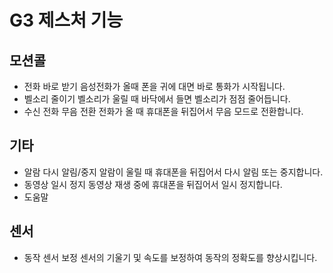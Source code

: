 G3 제스처 기능
==============

모션콜
--------------
* 전화 바로 받기
  음성전화가 올때 폰을 귀에 대면 바로 통화가 시작됩니다.
* 벨소리 줄이기
    벨소리가 울릴 때 바닥에서 들면 벨소리가 점점 줄어듭니다.
* 수신 전화 무음 전환 
    전화가 올 때 휴대폰을 뒤집어서 무음 모드로 전환합니다.

기타
---------------
* 알람 다시 알림/중지
	알람이 울릴 때 휴대폰을 뒤집어서 다시 알림 또는 중지합니다.
* 동영상 일시 정지
	동영상 재생 중에 휴대폰을 뒤집어서 일시 정지합니다.
* 도움말

센서
---------------
* 동작 센서 보정
	센서의 기울기 및 속도를 보정하여 동작의 정확도를 향상시킵니다.
